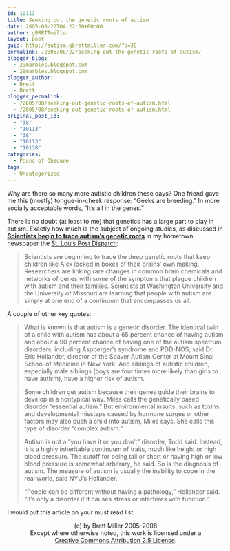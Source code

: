 ```yaml
---
id: 10113
title: Seeking out the genetic roots of autism
date: 2005-08-22T04:22:00+00:00
author: gBRETTmiller
layout: post
guid: http://autism.gbrettmiller.com/?p=38
permalink: /2005/08/22/seeking-out-the-genetic-roots-of-autism/
blogger_blog:
  - 29marbles.blogspot.com
  - 29marbles.blogspot.com
blogger_author:
  - Brett
  - Brett
blogger_permalink:
  - /2005/08/seeking-out-genetic-roots-of-autism.html
  - /2005/08/seeking-out-genetic-roots-of-autism.html
original_post_id:
  - "38"
  - "10113"
  - "38"
  - "10113"
  - "10138"
categories:
  - Pound of Obscure
tags:
  - Uncategorized
---
```

Why are there so many more autistic children these days? One friend gave me this (mostly) tongue-in-cheek response: &#8220;Geeks are breeding.&#8221; In more socially acceptable words, &#8220;It&#8217;s all in the genes.&#8221; 

There is no doubt (at least to me) that genetics has a large part to play in autism. Exactly how much is the subject of ongoing studies, as discussed in [**Scientists begin to trace autism&#8217;s genetic roots**](http://www.stltoday.com/stltoday/news/stories.nsf/sciencemedicine/story/08CDE8BC51ED173E86257065001953AE?OpenDocument) in my hometown newspaper the [St. Louis Post Dispatch](http://www.stltoday.com):

> Scientists are beginning to trace the deep genetic roots that keep children like Alex locked in boxes of their brains&#8217; own making. Researchers are linking rare changes in common brain chemicals and networks of genes with some of the symptoms that plague children with autism and their families. Scientists at Washington University and the University of Missouri are learning that people with autism are simply at one end of a continuum that encompasses us all.

A couple of other key quotes:

> What is known is that autism is a genetic disorder. The identical twin of a child with autism has about a 65 percent chance of having autism and about a 90 percent chance of having one of the autism spectrum disorders, including Aspberger&#8217;s syndrome and PDD-NOS, said Dr. Eric Hollander, director of the Seaver Autism Center at Mount Sinai School of Medicine in New York. And siblings of autistic children, especially male siblings (boys are four times more likely than girls to have autism), have a higher risk of autism.
> 
> Some children get autism because their genes guide their brains to develop in a nontypical way. Miles calls the genetically based disorder &#8220;essential autism.&#8221; But environmental insults, such as toxins, and developmental missteps caused by hormone surges or other factors may also push a child into autism, Miles says. She calls this type of disorder &#8220;complex autism.&#8221;
> 
> Autism is not a &#8220;you have it or you don&#8217;t&#8221; disorder, Todd said. Instead, it is a highly inheritable continuum of traits, much like height or high blood pressure. The cutoff for being tall or short or having high or low blood pressure is somewhat arbitrary, he said. So is the diagnosis of autism. The measure of autism is usually the inability to cope in the real world, said NYU&#8217;s Hollander.
> 
> &#8220;People can be different without having a pathology,&#8221; Hollander said. &#8220;It&#8217;s only a disorder if it causes stress or interferes with function.&#8221; 

I would put this article on your must read list.

<div class="blogger-post-footer">
  <p align="center">
    (c) by Brett Miller 2005-2008<br /> Except where otherwise noted, this work is licensed under a<br /> <a href="http://creativecommons.org/licenses/by/2.5/" rel="license">Creative Commons Attribution 2.5 License</a>.
  </p>
</div>